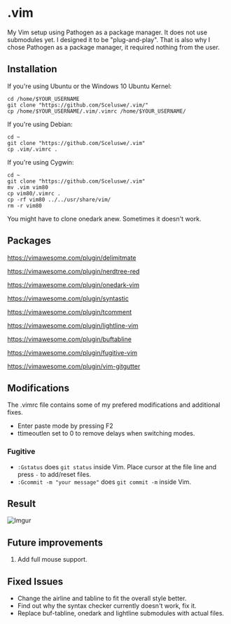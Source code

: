 # .vim
My Vim setup using Pathogen as a package manager. It does not use submodules yet. I designed it to be "plug-and-play". That is also why I chose Pathogen as a package manager, it required nothing from the user. 


## Installation
If you're using Ubuntu or the Windows 10 Ubuntu Kernel:

```
cd /home/$YOUR_USERNAME
git clone "https://github.com/Sceluswe/.vim/"
cp /home/$YOUR_USERNAME/.vim/.vimrc /home/$YOUR_USERNAME/
```
If you're using Debian:
```
cd ~
git clone "https://github.com/Sceluswe/.vim"
cp .vim/.vimrc .
```

If you're using Cygwin:
```
cd ~
git clone "https://github.com/Sceluswe/.vim"
mv .vim vim80
cp vim80/.vimrc .
cp -rf vim80 ../../usr/share/vim/
rm -r vim80
```

You might have to clone onedark anew. Sometimes it doesn't work.


## Packages
https://vimawesome.com/plugin/delimitmate

https://vimawesome.com/plugin/nerdtree-red

https://vimawesome.com/plugin/onedark-vim

https://vimawesome.com/plugin/syntastic

https://vimawesome.com/plugin/tcomment

https://vimawesome.com/plugin/lightline-vim

https://vimawesome.com/plugin/buftabline

https://vimawesome.com/plugin/fugitive-vim

https://vimawesome.com/plugin/vim-gitgutter




## Modifications
The .vimrc file contains some of my prefered modifications and additional fixes.

- Enter paste mode by pressing F2
- ttimeoutlen set to 0 to remove delays when switching modes.

### Fugitive
- `:Gstatus` does `git status` inside Vim. Place cursor at the file line and press `-` to add/reset files.
- `:Gcommit -m "your message"` does `git commit -m` inside Vim.


## Result
![Imgur](https://i.imgur.com/24sEy7D.png)

## Future improvements
1. Add full mouse support.

## Fixed Issues
- Change the airline and tabline to fit the overall style better.
- Find out why the syntax checker currently doesn't work, fix it.
- Replace buf-tabline, onedark and lightline submodules with actual files.
